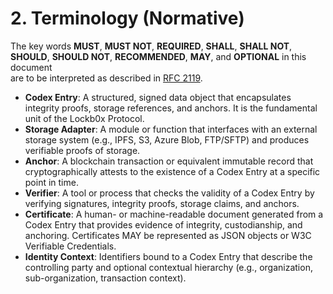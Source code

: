 # 2. Terminology (Normative)

The key words **MUST**, **MUST NOT**, **REQUIRED**, **SHALL**, **SHALL NOT**,  
**SHOULD**, **SHOULD NOT**, **RECOMMENDED**, **MAY**, and **OPTIONAL** in this document  
are to be interpreted as described in [RFC 2119].

- **Codex Entry**: A structured, signed data object that encapsulates integrity proofs, storage references, and anchors. It is the fundamental unit of the Lockb0x Protocol.  
- **Storage Adapter**: A module or function that interfaces with an external storage system (e.g., IPFS, S3, Azure Blob, FTP/SFTP) and produces verifiable proofs of storage.  
- **Anchor**: A blockchain transaction or equivalent immutable record that cryptographically attests to the existence of a Codex Entry at a specific point in time.  
- **Verifier**: A tool or process that checks the validity of a Codex Entry by verifying signatures, integrity proofs, storage claims, and anchors.  
- **Certificate**: A human- or machine-readable document generated from a Codex Entry that provides evidence of integrity, custodianship, and anchoring. Certificates MAY be represented as JSON objects or W3C Verifiable Credentials.  
- **Identity Context**: Identifiers bound to a Codex Entry that describe the controlling party and optional contextual hierarchy (e.g., organization, sub-organization, transaction context).  

[RFC 2119]: https://www.rfc-editor.org/rfc/rfc2119
